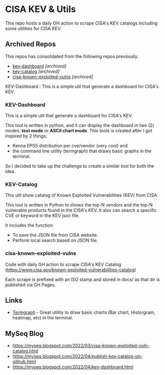# CISA KEV & Utils

This repo hosts a daily GH action to scrape CISA's KEV catalogs including some utilities for CISA KEV.

## Archived Repos

This repos has consolidated from the following repos previously.

 - [kev-dashboard](https://github.com/myseq/kev-dashboard) *[archived]*
 - [kev-catalog](https://github.com/myseq/kev-catalog) *[archived]*
 - [cisa-known-exploited-vulns](https://github.com/myseq/cisa-known-exploited-vulns) *[archived]*

KEV-Dashboard
: This is a simple util that generate a dashboard for CISA's KEV.

### KEV-Dashboard

This is a simple util that generate a dashboard for CISA's KEV.

This tool is written in python, and it can display the dashboard in two (2) modes: **text mode** or **ASCII chart mode**. 
This tools is created after I got inspired by 2 things: 

 - Kenna EPSS distribution per cve/vendor (very cool) and 
 - the command line utility (termgraph) that draws basic graphs in the terminal. 

So I decided to take up the challenge to create a similar tool for both the idea.

### KEV-Catalog

This util show catalog of Known Exploited Vulnerabilities (KEV) from CISA.

This tool is written in Python to shows the top-N vendors and the top-N vulnerable products found in the CISA's KEV. 
It also can search a specific CVE or keyword in the KEV json file.

It includes the function:

 - To save the JSON file from CISA website.
 - Perform local search based on JSON file.

### cisa-known-exploited-vulns

Code with daily GH action to scrape CISA's KEV Catalog (https://www.cisa.gov/known-exploited-vulnerabilities-catalog)

Each scrape is prefixed with an ISO stamp and stored in docs/ as that dir is published via GH Pages.

## Links

 - [Termgraph](https://github.com/mkaz/termgraph) - Great utility to draw basic charts (Bar chart, Historgram, heatmap, etc) in the terminal.

## MySeq Blog

 - <https://myseq.blogspot.com/2022/03/cisa-known-exploited-vuln-catalog.html>
 - <https://myseq.blogspot.com/2022/04/publish-kev-catalog-on-github.html>
 - <https://myseq.blogspot.com/2022/04/kev-dashboard.html>


